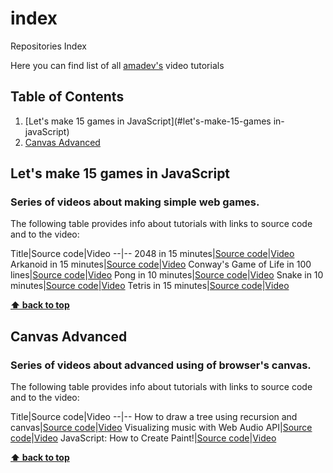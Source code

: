 # index
Repositories Index

Here you can find list of all [amadev's](https://www.youtube.com/channel/UCCJrX72dtaiFq1Dh3tjfE2g/videos) video tutorials

## Table of Contents

1. [Let's make 15 games in JavaScript](#let's-make-15-games in-javaScript)
1. [Canvas Advanced](#canvas-advanced)

## Let's make 15 games in JavaScript

### Series of videos about making simple web games.
The following table provides info about tutorials with links to source code and to the video:

Title|Source code|Video
--|--
2048 in 15 minutes|[Source code](https://github.com/amadevBox/2048)|[Video](https://www.youtube.com/watch?v=tveTp3w3Wsg)
Arkanoid in 15 minutes|[Source code](https://github.com/amadevBox/arkanoid)|[Video](https://www.youtube.com/watch?v=n-ClUYPBHng)
Conway's Game of Life in 100 lines|[Source code](https://github.com/amadevBox/game-of-life)|[Video](https://www.youtube.com/watch?v=PCowC5mSuUg)
Pong in 10 minutes|[Source code](https://github.com/amadevBox/pong)|[Video](https://www.youtube.com/watch?v=FvT9dvvfjOk)
Snake in 10 minutes|[Source code](https://github.com/amadevBox/snake)|[Video](https://www.youtube.com/watch?v=dguyPUlglAg)
Tetris in 15 minutes|[Source code](https://github.com/amadevBox/tetris)|[Video](https://www.youtube.com/watch?v=iBNglVi9qww)


**[⬆ back to top](#table-of-contents)**

## Canvas Advanced

### Series of videos about advanced using of browser's canvas.
The following table provides info about tutorials with links to source code and to the video:

Title|Source code|Video
--|--
How to draw a tree using recursion and canvas|[Source code](https://github.com/PavlyukVadim/amadev/tree/master/RecursiveTree)|[Video](https://www.youtube.com/watch?v=JjXMXBwL1P0)
 Visualizing music with Web Audio API|[Source code](https://github.com/PavlyukVadim/amadev/tree/master/Visualizing%20music)|[Video](https://www.youtube.com/watch?v=DHxtc4W46Qo)
JavaScript: How to Create Paint!|[Source code]()|[Video](https://youtu.be/53IjwM1OJ1Y)



**[⬆ back to top](#table-of-contents)**

